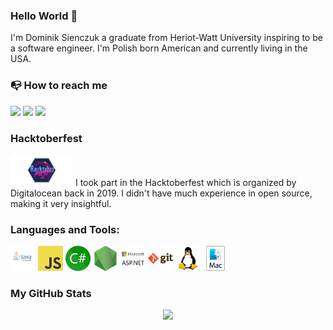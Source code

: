 ### Hello World 👋

I'm Dominik Sienczuk a graduate from Heriot-Watt University inspiring to be a software engineer. I'm Polish born American and currently living in the USA.

### 📭 How to reach me
[<img src="https://img.icons8.com/color/48/000000/linkedin.png" width="3.5%"/>](https://www.linkedin.com/in/dominiks007/)
[<img src="https://img.icons8.com/color/48/000000/facebook-new.png" width="3.5%"/>](https://www.facebook.com/dominik.sienczuk/)
<a href="mailto:dominiksk09@gmail.com"> <img src="https://img.icons8.com/fluent/48/000000/gmail.png" width="3.5%"/> </a>

### Hacktoberfest
<img height="50" src="https://github.com/dominikS007/dominikS007/blob/main/hacktoberfest.png?raw=true">
I took part in the Hacktoberfest which is organized by Digitalocean back in 2019. I didn't have much experience in open source, making it very insightful. 


### Languages and Tools:

<code><img height="40" src="https://raw.githubusercontent.com/github/explore/80688e429a7d4ef2fca1e82350fe8e3517d3494d/topics/java/java.png"></code>
<code><img height="40" src="https://raw.githubusercontent.com/github/explore/80688e429a7d4ef2fca1e82350fe8e3517d3494d/topics/javascript/javascript.png"></code>
<code><img height="40" src="https://raw.githubusercontent.com/github/explore/80688e429a7d4ef2fca1e82350fe8e3517d3494d/topics/csharp/csharp.png"></code>
<code><img height="40" src="https://raw.githubusercontent.com/github/explore/80688e429a7d4ef2fca1e82350fe8e3517d3494d/topics/nodejs/nodejs.png"></code>
<code><img height="40" src="https://raw.githubusercontent.com/github/explore/80688e429a7d4ef2fca1e82350fe8e3517d3494d/topics/aspnet/aspnet.png"></code>
<code><img height="40" src="https://raw.githubusercontent.com/github/explore/80688e429a7d4ef2fca1e82350fe8e3517d3494d/topics/git/git.png"></code>
<code><img height="40" src="https://raw.githubusercontent.com/github/explore/80688e429a7d4ef2fca1e82350fe8e3517d3494d/topics/linux/linux.png"></code>
<code><img height="40" src="https://raw.githubusercontent.com/github/explore/80688e429a7d4ef2fca1e82350fe8e3517d3494d/topics/macos/macos.png"></code>

### My GitHub Stats

<p align="center"> 
  <img src="https://github-readme-stats.vercel.app/api?username=dominikS007&show_icons=true&count_private=true&theme=radical" />
</p>

<!--
**dominikS007/dominikS007** is a ✨ _special_ ✨ repository because its `README.md` (this file) appears on your GitHub profile.

Here are some ideas to get you started:

- 🔭 I’m currently working on ...
- 🌱 I’m currently learning ...
- 👯 I’m looking to collaborate on ...
- 🤔 I’m looking for help with ...
- 💬 Ask me about ...
- 📫 How to reach me: ...
- 😄 Pronouns: ...
- ⚡ Fun fact: ...
[![JavaScript](https://img.shields.io/badge/-JavaScript-000?&logo=JavaScript&logoColor=ddc508)](https://github.com/dominikS007?tab=repositories&q=&type=&language=javascript)
-->
